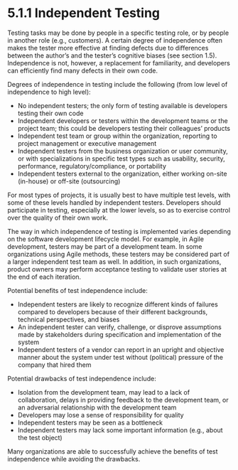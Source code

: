 # 5.1.1 Independent Testing

Testing tasks may be done by people in a specific testing role, or by people in another role \(e.g., customers\). A certain degree of independence often makes the tester more effective at finding defects due to differences between the author’s and the tester’s cognitive biases \(see section 1.5\). Independence is not, however, a replacement for familiarity, and developers can efficiently find many defects in their own code. 

Degrees of independence in testing include the following \(from low level of independence to high level\): 

* No independent testers; the only form of testing available is developers testing their own code 
* Independent developers or testers within the development teams or the project team; this could be developers testing their colleagues’ products 
* Independent test team or group within the organization, reporting to project management or executive management 
* Independent testers from the business organization or user community, or with specializations in specific test types such as usability, security, performance, regulatory/compliance, or portability 
* Independent testers external to the organization, either working on-site \(in-house\) or off-site \(outsourcing\) 

For most types of projects, it is usually best to have multiple test levels, with some of these levels handled by independent testers. Developers should participate in testing, especially at the lower levels, so as to exercise control over the quality of their own work. 

The way in which independence of testing is implemented varies depending on the software development lifecycle model. For example, in Agile development, testers may be part of a development team. In some organizations using Agile methods, these testers may be considered part of a larger independent test team as well. In addition, in such organizations, product owners may perform acceptance testing to validate user stories at the end of each iteration. 

Potential benefits of test independence include: 

* Independent testers are likely to recognize different kinds of failures compared to developers because of their different backgrounds, technical perspectives, and biases 
* An independent tester can verify, challenge, or disprove assumptions made by stakeholders during specification and implementation of the system 
* Independent testers of a vendor can report in an upright and objective manner about the system under test without \(political\) pressure of the company that hired them 

Potential drawbacks of test independence include: 

* Isolation from the development team, may lead to a lack of collaboration, delays in providing feedback to the development team, or an adversarial relationship with the development team 
* Developers may lose a sense of responsibility for quality 
* Independent testers may be seen as a bottleneck 
* Independent testers may lack some important information \(e.g., about the test object\)

Many organizations are able to successfully achieve the benefits of test independence while avoiding the drawbacks.

